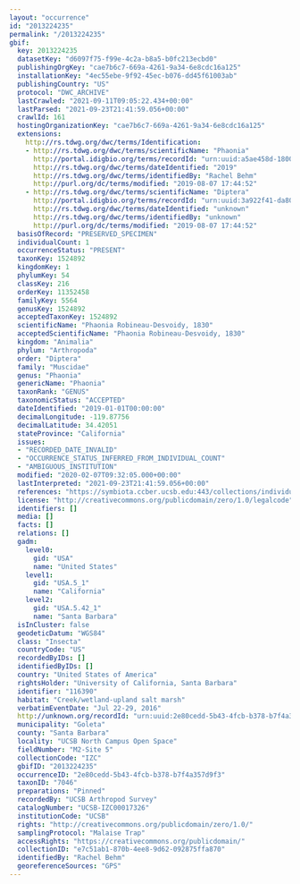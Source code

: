 ```yaml
---
layout: "occurrence"
id: "2013224235"
permalink: "/2013224235"
gbif:
  key: 2013224235
  datasetKey: "d6097f75-f99e-4c2a-b8a5-b0fc213ecbd0"
  publishingOrgKey: "cae7b6c7-669a-4261-9a34-6e8cdc16a125"
  installationKey: "4ec55ebe-9f92-45ec-b076-dd45f61003ab"
  publishingCountry: "US"
  protocol: "DWC_ARCHIVE"
  lastCrawled: "2021-09-11T09:05:22.434+00:00"
  lastParsed: "2021-09-23T21:41:59.056+00:00"
  crawlId: 161
  hostingOrganizationKey: "cae7b6c7-669a-4261-9a34-6e8cdc16a125"
  extensions:
    http://rs.tdwg.org/dwc/terms/Identification:
    - http://rs.tdwg.org/dwc/terms/scientificName: "Phaonia"
      http://portal.idigbio.org/terms/recordId: "urn:uuid:a5ae458d-1800-4aee-a6ee-de7d04b92654"
      http://rs.tdwg.org/dwc/terms/dateIdentified: "2019"
      http://rs.tdwg.org/dwc/terms/identifiedBy: "Rachel Behm"
      http://purl.org/dc/terms/modified: "2019-08-07 17:44:52"
    - http://rs.tdwg.org/dwc/terms/scientificName: "Diptera"
      http://portal.idigbio.org/terms/recordId: "urn:uuid:3a922f41-da80-473f-951f-2467d6a5f446"
      http://rs.tdwg.org/dwc/terms/dateIdentified: "unknown"
      http://rs.tdwg.org/dwc/terms/identifiedBy: "unknown"
      http://purl.org/dc/terms/modified: "2019-08-07 17:44:52"
  basisOfRecord: "PRESERVED_SPECIMEN"
  individualCount: 1
  occurrenceStatus: "PRESENT"
  taxonKey: 1524892
  kingdomKey: 1
  phylumKey: 54
  classKey: 216
  orderKey: 11352458
  familyKey: 5564
  genusKey: 1524892
  acceptedTaxonKey: 1524892
  scientificName: "Phaonia Robineau-Desvoidy, 1830"
  acceptedScientificName: "Phaonia Robineau-Desvoidy, 1830"
  kingdom: "Animalia"
  phylum: "Arthropoda"
  order: "Diptera"
  family: "Muscidae"
  genus: "Phaonia"
  genericName: "Phaonia"
  taxonRank: "GENUS"
  taxonomicStatus: "ACCEPTED"
  dateIdentified: "2019-01-01T00:00:00"
  decimalLongitude: -119.87756
  decimalLatitude: 34.42051
  stateProvince: "California"
  issues:
  - "RECORDED_DATE_INVALID"
  - "OCCURRENCE_STATUS_INFERRED_FROM_INDIVIDUAL_COUNT"
  - "AMBIGUOUS_INSTITUTION"
  modified: "2020-02-07T09:32:05.000+00:00"
  lastInterpreted: "2021-09-23T21:41:59.056+00:00"
  references: "https://symbiota.ccber.ucsb.edu:443/collections/individual/index.php?occid=116390"
  license: "http://creativecommons.org/publicdomain/zero/1.0/legalcode"
  identifiers: []
  media: []
  facts: []
  relations: []
  gadm:
    level0:
      gid: "USA"
      name: "United States"
    level1:
      gid: "USA.5_1"
      name: "California"
    level2:
      gid: "USA.5.42_1"
      name: "Santa Barbara"
  isInCluster: false
  geodeticDatum: "WGS84"
  class: "Insecta"
  countryCode: "US"
  recordedByIDs: []
  identifiedByIDs: []
  country: "United States of America"
  rightsHolder: "University of California, Santa Barbara"
  identifier: "116390"
  habitat: "Creek/wetland-upland salt marsh"
  verbatimEventDate: "Jul 22-29, 2016"
  http://unknown.org/recordId: "urn:uuid:2e80cedd-5b43-4fcb-b378-b7f4a357d9f3"
  municipality: "Goleta"
  county: "Santa Barbara"
  locality: "UCSB North Campus Open Space"
  fieldNumber: "M2-Site 5"
  collectionCode: "IZC"
  gbifID: "2013224235"
  occurrenceID: "2e80cedd-5b43-4fcb-b378-b7f4a357d9f3"
  taxonID: "7046"
  preparations: "Pinned"
  recordedBy: "UCSB Arthropod Survey"
  catalogNumber: "UCSB-IZC00017326"
  institutionCode: "UCSB"
  rights: "http://creativecommons.org/publicdomain/zero/1.0/"
  samplingProtocol: "Malaise Trap"
  accessRights: "https://creativecommons.org/publicdomain/"
  collectionID: "e7c51ab1-870b-4ee8-9d62-092875ffa870"
  identifiedBy: "Rachel Behm"
  georeferenceSources: "GPS"
---
```

